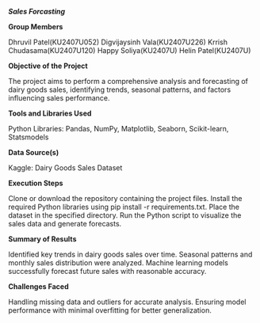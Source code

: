 ***Sales Forcasting***

**Group Members**

Dhruvil Patel(KU2407U052)
Digvijaysinh Vala(KU2407U226)
Krrish Chudasama(KU2407U120)
Happy Soliya(KU2407U)
Helin Patel(KU2407U)


**Objective of the Project**

The project aims to perform a comprehensive analysis and forecasting of dairy goods sales, identifying trends, seasonal patterns, and factors influencing sales performance.

**Tools and Libraries Used**

Python Libraries: Pandas, NumPy, Matplotlib, Seaborn, Scikit-learn, Statsmodels

**Data Source(s)**

Kaggle: Dairy Goods Sales Dataset

**Execution Steps**

Clone or download the repository containing the project files.
Install the required Python libraries using pip install -r requirements.txt.
Place the dataset in the specified directory.
Run the Python script to visualize the sales data and generate forecasts.

**Summary of Results**

Identified key trends in dairy goods sales over time.
Seasonal patterns and monthly sales distribution were analyzed.
Machine learning models successfully forecast future sales with reasonable accuracy.

**Challenges Faced**

Handling missing data and outliers for accurate analysis.
Ensuring model performance with minimal overfitting for better generalization.
